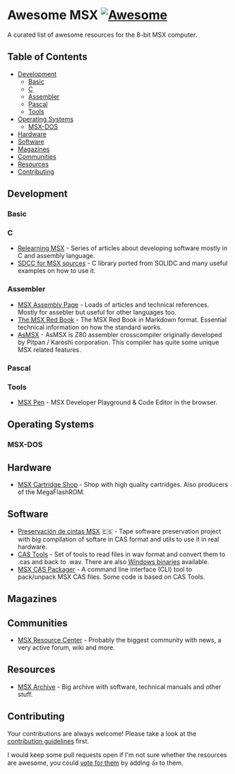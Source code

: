 # Awesome MSX [![Awesome](https://cdn.rawgit.com/sindresorhus/awesome/d7305f38d29fed78fa85652e3a63e154dd8e8829/media/badge.svg)](https://github.com/sindresorhus/awesome)

A curated list of awesome resources for the 8-bit MSX computer.

## Table of Contents

- [Development](#development)
  - [Basic](#basic)
  - [C](#c)
  - [Assembler](#assembler)
  - [Pascal](#pascal)
  - [Tools](#tools)
- [Operating Systems](#operating-systems)
  - [MSX-DOS](#msx-dos)
- [Hardware](#hardware)
- [Software](#software)
- [Magazines](#magazines)
- [Communities](#communities)
- [Resources](#resources)
- [Contributing](#contributing)

## Development

### Basic

### C

* [Relearning MSX](http://www.lavandeira.net/relearning-msx/) - Series of articles about developing software mostly in C and assembly language.
* [SDCC for MSX sources](http://smecers.appspot.com/SDCC_msx/index.htm) - C library ported from SOLIDC and many useful examples on how to use it.

### Assembler

* [MSX Assembly Page](http://map.grauw.nl/) - Loads of articles and technical references. Mostly for assebler but useful for other languages too.
* [The MSX Red Book](https://github.com/oraculo666/The-MSX-Red-Book) - The MSX Red Book in Markdown format. Essential technical information on how the standard works.
* [AsMSX](https://github.com/Fubukimaru/asMSX) - AsMSX is Z80 assembler crosscompiler originally developed by Pitpan / Karoshi corporation. This compiler has quite some unique MSX related features.

### Pascal

### Tools

* [MSX Pen](http://msxpen.com/) - MSX Developer Playground & Code Editor in the browser.

## Operating Systems

### MSX-DOS

## Hardware

* [MSX Cartridge Shop](http://www.msxcartridgeshop.com/) - Shop with high quality cartridges. Also producers of the MegaFlashROM.

## Software

* [Preservación de cintas MSX](http://cintasmsx.webcindario.com/) :es: - Tape software preservation project with big compilation of softare in CAS format and utils to use it in real hardware.
* [CAS Tools](https://github.com/joyrex2001/castools) - Set of tools to read files in wav format and convert them to .cas and back to .wav. There are also [Windows binaries](http://home.kabelfoon.nl/~vincentd/) available.
* [MSX CAS Packager](http://mcp.typeinference.com/) - A command line interface (CLI) tool to pack/unpack MSX CAS files. Some code is based on CAS Tools.

## Magazines

## Communities

* [MSX Resource Center](https://www.msx.org) - Probably the biggest community with news, a very active forum, wiki and more.

## Resources

* [MSX Archive](http://www.msxarchive.nl/pub/msx/) - Big archive with software, technical manuals and other stuff.

## Contributing

Your contributions are always welcome! Please take a look at the [contribution guidelines](https://github.com/fr3nd/awesome-msx/blob/master/CONTRIBUTING.md) first.

I would keep some pull requests open if I'm not sure whether the resources are awesome, you could [vote for them](https://github.com/fr3nd/awesome-msx/pulls) by adding :+1: to them.
